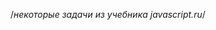 /*некоторые задачи из учебника javascript.ru*/

<!DOCTYPE html>
<html>
<head lang="en">
    <meta charset="UTF-8">
    <title></title>
</head>
<script>

    var head = {
        glasses: 1
    };

    var table = {
        pen: 3,
        __proto__: head
    };

    var bed = {
        sheet: 1,
        pillow: 2,
        __proto__: table
    };

    var pockets = {
        money: 2000,
        __proto__: bed
    };

    alert(pockets.pen)
    alert(bed.glasses)
    alert(table.money)

</script>
<body>

</body>
</html>


